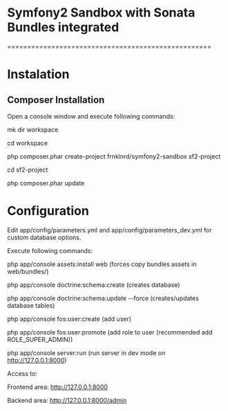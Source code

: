 # Symfony2 Sandbox with Sonata Bundles integrated
===================================================

# Instalation

Composer Installation
---------------------

Open a console window and execute following commands:

mk dir workspace

cd workspace

php composer.phar create-project frnklnrd/symfony2-sandbox sf2-project

cd sf2-project

php composer.phar update


# Configuration

Edit app/config/parameters.yml and app/config/parameters_dev.yml for custom database options.

Execute following commands:

php app/console assets:install web   (forces copy bundles assets in web/bundles/)

php app/console doctrine:schema:create   (creates database)

php app/console doctrine:schema:update --force   (creates/updates database tables)

php app/console fos:user:create   (add user)

php app/console fos:user:promote   (add role to user (recommended add ROLE_SUPER_ADMIN))

php app/console server:run   (run server in dev mode on http://127.0.0.1:8000)


Access to:

Frontend area: http://127.0.0.1:8000

Backend area: http://127.0.0.1:8000/admin





